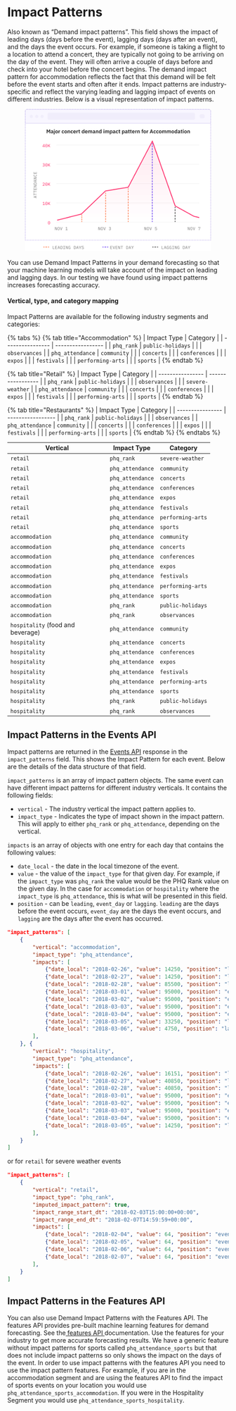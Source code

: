 # Impact Patterns

Also known as “Demand impact patterns”. This field shows the impact of leading days (days before the event), lagging days (days after an event), and the days the event occurs. For example, if someone is taking a flight to a location to attend a concert, they are typically not going to be arriving on the day of the event. They will often arrive a couple of days before and check into your hotel before the concert begins. The demand impact pattern for accommodation reflects the fact that this demand will be felt before the event starts and often after it ends. Impact patterns are industry-specific and reflect the varying leading and lagging impact of events on different industries. Below is a visual representation of impact patterns.&#x20;

<figure><img src="../../.gitbook/assets/image (15).png" alt=""><figcaption></figcaption></figure>

You can use Demand Impact Patterns in your demand forecasting so that your machine learning models will take account of the impact on leading and lagging days. In our testing we have found using impact patterns increases forecasting accuracy.&#x20;

#### Vertical, type, and category mapping

Impact Patterns are available for the following industry segments and categories:

{% tabs %}
{% tab title="Accommodation" %}
| Impact Type      | Category          |
| ---------------- | ----------------- |
| `phq_rank`       | `public-holidays` |
|                  | `observances`     |
| `phq_attendance` | `community`       |
|                  | `concerts`        |
|                  | `conferences`     |
|                  | `expos`           |
|                  | `festivals`       |
|                  | `performing-arts` |
|                  | `sports`          |
{% endtab %}

{% tab title="Retail" %}
| Impact Type      | Category          |
| ---------------- | ----------------- |
| `phq_rank`       | `public-holidays` |
|                  | `observances`     |
|                  | `severe-weather`  |
| `phq_attendance` | `community`       |
|                  | `concerts`        |
|                  | `conferences`     |
|                  | `expos`           |
|                  | `festivals`       |
|                  | `performing-arts` |
|                  | `sports`          |
{% endtab %}

{% tab title="Restaurants" %}
| Impact Type      | Category          |
| ---------------- | ----------------- |
| `phq_rank`       | `public-holidays` |
|                  | `observances`     |
| `phq_attendance` | `community`       |
|                  | `concerts`        |
|                  | `conferences`     |
|                  | `expos`           |
|                  | `festivals`       |
|                  | `performing-arts` |
|                  | `sports`          |
{% endtab %}
{% endtabs %}

<table><thead><tr><th width="212.33333333333331">Vertical</th><th>Impact Type</th><th>Category</th></tr></thead><tbody><tr><td><code>retail</code></td><td><code>phq_rank</code></td><td><code>severe-weather</code></td></tr><tr><td><code>retail</code></td><td><code>phq_attendance</code></td><td><code>community</code></td></tr><tr><td><code>retail</code></td><td><code>phq_attendance</code></td><td><code>concerts</code></td></tr><tr><td><code>retail</code></td><td><code>phq_attendance</code></td><td><code>conferences</code></td></tr><tr><td><code>retail</code></td><td><code>phq_attendance</code></td><td><code>expos</code></td></tr><tr><td><code>retail</code></td><td><code>phq_attendance</code></td><td><code>festivals</code></td></tr><tr><td><code>retail</code></td><td><code>phq_attendance</code></td><td><code>performing-arts</code></td></tr><tr><td><code>retail</code></td><td><code>phq_attendance</code></td><td><code>sports</code></td></tr><tr><td><code>accommodation</code></td><td><code>phq_attendance</code></td><td><code>community</code></td></tr><tr><td><code>accommodation</code></td><td><code>phq_attendance</code></td><td><code>concerts</code></td></tr><tr><td><code>accommodation</code></td><td><code>phq_attendance</code></td><td><code>conferences</code></td></tr><tr><td><code>accommodation</code></td><td><code>phq_attendance</code></td><td><code>expos</code></td></tr><tr><td><code>accommodation</code></td><td><code>phq_attendance</code></td><td><code>festivals</code></td></tr><tr><td><code>accommodation</code></td><td><code>phq_attendance</code></td><td><code>performing-arts</code></td></tr><tr><td><code>accommodation</code></td><td><code>phq_attendance</code></td><td><code>sports</code></td></tr><tr><td><code>accommodation</code></td><td><code>phq_rank</code></td><td><code>public-holidays</code></td></tr><tr><td><code>accommodation</code></td><td><code>phq_rank</code></td><td><code>observances</code></td></tr><tr><td><code>hospitality</code> (food and beverage)</td><td><code>phq_attendance</code></td><td><code>community</code></td></tr><tr><td><code>hospitality</code> </td><td><code>phq_attendance</code></td><td><code>concerts</code></td></tr><tr><td><code>hospitality</code> </td><td><code>phq_attendance</code></td><td><code>conferences</code></td></tr><tr><td><code>hospitality</code> </td><td><code>phq_attendance</code></td><td><code>expos</code></td></tr><tr><td><code>hospitality</code> </td><td><code>phq_attendance</code></td><td><code>festivals</code></td></tr><tr><td><code>hospitality</code> </td><td><code>phq_attendance</code></td><td><code>performing-arts</code></td></tr><tr><td><code>hospitality</code> </td><td><code>phq_attendance</code></td><td><code>sports</code></td></tr><tr><td><code>hospitality</code> </td><td><code>phq_rank</code></td><td><code>public-holidays</code></td></tr><tr><td><code>hospitality</code> </td><td><code>phq_rank</code></td><td><code>observances</code></td></tr></tbody></table>

## Impact Patterns in the Events API

Impact patterns are returned in the [Events API](../../api/events/) response in the `impact_patterns` field. This shows the Impact Pattern for each event. Below are the details of the data structure of that field.

`impact_patterns` is an array of impact pattern objects. The same event can have different impact patterns for different industry verticals. It contains the following fields:

* `vertical` - The industry vertical the impact pattern applies to.&#x20;
* `impact_type` - Indicates the type of impact shown in the impact pattern. This will apply to either `phq_rank` or `phq_attendance`, depending on the vertical.

`impacts` is an array of objects with one entry for each day that contains the following values:

* `date_local` - the date in the local timezone of the event.
* `value` - the value of the `impact_type` for that given day. For example, if the `impact_type` was `phq_rank` the value would be the PHQ Rank value on the given day. In the case for `accommodation` or `hospitality` where the `impact_type` is `phq_attendance`, this is what will be presented in this field.&#x20;
* `position` - can be `leading`, `event_day` or `lagging`. `leading` are the days before the event occurs, `event_day` are the days the event occurs, and `lagging` are the days after the event has occurred.

```json
"impact_patterns": [
    {
        "vertical": "accommodation",
        "impact_type": "phq_attendance",
        "impacts": [
            {"date_local": "2018-02-26", "value": 14250, "position": "leading"},
            {"date_local": "2018-02-27", "value": 14250, "position": "leading"},
            {"date_local": "2018-02-28", "value": 85500, "position": "leading"},
            {"date_local": "2018-03-01", "value": 95000, "position": "event_day"},
            {"date_local": "2018-03-02", "value": 95000, "position": "event_day"},
            {"date_local": "2018-03-03", "value": 95000, "position": "event_day"},
            {"date_local": "2018-03-04", "value": 95000, "position": "event_day"},
            {"date_local": "2018-03-05", "value": 33250, "position": "lagging"},
            {"date_local": "2018-03-06", "value": 4750, "position": "lagging"},
        ],
    }, {
        "vertical": "hospitality",
        "impact_type": "phq_attendance",
        "impacts": [
            {"date_local": "2018-02-26", "value": 16151, "position": "leading"},
            {"date_local": "2018-02-27", "value": 40850, "position": "leading"},
            {"date_local": "2018-02-28", "value": 40850, "position": "leading"},
            {"date_local": "2018-03-01", "value": 95000, "position": "event_day"},
            {"date_local": "2018-03-02", "value": 95000, "position": "event_day"},
            {"date_local": "2018-03-03", "value": 95000, "position": "event_day"},
            {"date_local": "2018-03-04", "value": 95000, "position": "event_day"},
            {"date_local": "2018-03-05", "value": 14250, "position": "lagging"},
        ],
    }
]

```

or for `retail` for severe weather events

```json
"impact_patterns": [
    {
        "vertical": "retail",
        "impact_type": "phq_rank",
        "imputed_impact_pattern": true,
        "impact_range_start_dt": "2018-02-03T15:00:00+00:00",
        "impact_range_end_dt": "2018-02-07T14:59:59+00:00",
        "impacts": [
            {"date_local": "2018-02-04", "value": 64, "position": "event_day"},
            {"date_local": "2018-02-05", "value": 64, "position": "event_day"},
            {"date_local": "2018-02-06", "value": 64, "position": "event_day"},
            {"date_local": "2018-02-07", "value": 64, "position": "event_day"},
        ],
    }
]

```

## Impact Patterns in the Features API

You can also use Demand Impact Patterns with the Features API. The features API provides pre-built machine learning features for demand forecasting. See the[ features API ](../../api/features/get-features.md#impact-patterns)documentation. Use the features for your industry to get more accurate forecasting results. We have a generic feature without impact patterns for sports called `phq_attendance_sports` but that does not include impact patterns so only shows the impact on the days of the event. In order to use impact patterns with the features API you need to use the impact pattern features. For example, if you are in the accommodation segment and are using the features API to find the impact of sports events on your location you would use `phq_attendance_sports_accommodation`.  If you were in the Hospitality Segment you would use `phq_attendance_sports_hospitality`.
